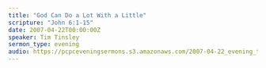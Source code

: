 ```yaml
---
title: "God Can Do a Lot With a Little"
scripture: "John 6:1-15"
date: 2007-04-22T00:00:00Z
speaker: Tim Tinsley
sermon_type: evening
audio: https://pcpceveningsermons.s3.amazonaws.com/2007-04-22_evening_tinsley.mp3 
---
```



